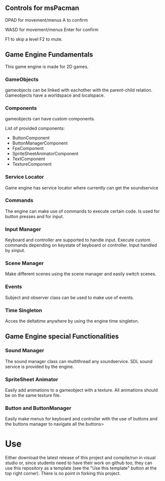 ## Controls for msPacman
DPAD for movement/menus
A to confirm

WASD for movement/menus
Enter for confirm

F1 to skip a level 
F2 to mute.

## Game Engine Fundamentals
This game engine is made for 2D games. 
### GameObjects
gameobjects can be linked with eachother with the parent-child relation.
Gameobjects have a worldspace and localspace.
### Components
gameobjects can have custom components.

List of provided components:
  - ButtonComponent
  - ButtonManagerComponent
  - FpsComponent
  - SpriteSheetAnimatorComponent
  - TextComponent
  - TextureComponent

### Service Locator
Game engine has service locator where currently can get the soundservice

### Commands
The engine can make use of commands to execute certain code. Is used for button presses and for input. 

### Input Manager
Keyboard and controller are supported to handle input. Execute custom commands depending on keystate of keyboard or controller. Input handled by xinput.

### Scene Manager
Make different scenes using the scene manager and easily switch scenes.

### Events
Subject and observer class can be used to make use of events.

### Time Singleton
Acces the deltatime anywhere by using the engine time singleton.

## Game Engine special Functionalities
### Sound Manager
The sound manager class can multithread any soundservice.
SDL sound service is provided by the engine.
### SpriteSheet Animator
Easily add animations to a gameobject with a texture. 
All animations should be on the same texture file.
### Button and ButtonManager
Easily make menus for keyboard and controller with the use of buttons and the buttons manager to navigate all the buttons>



# Use

Either download the latest release of this project and compile/run in visual studio or, since students need to have their work on github too, they can use this repository as a template (see the "Use this template" button at the top right corner). There is no point in forking this project.
